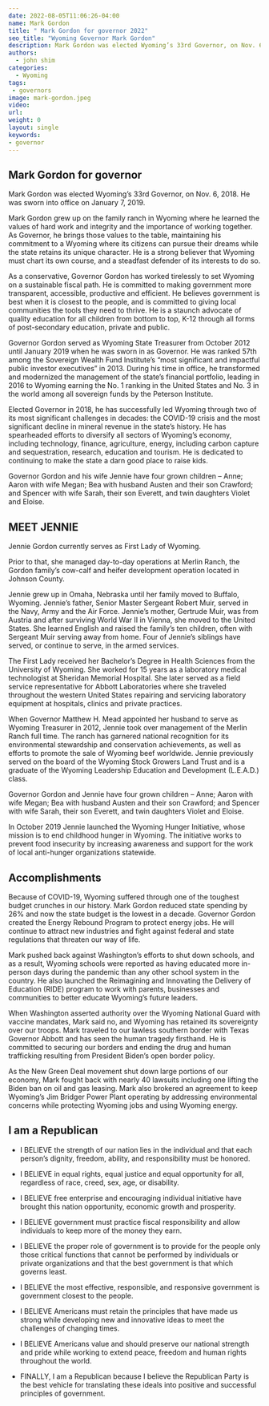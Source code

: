 ```yaml
---
date: 2022-08-05T11:06:26-04:00
name: Mark Gordon 
title: " Mark Gordon for governor 2022"
seo_title: "Wyoming Governor Mark Gordon"
description: Mark Gordon was elected Wyoming’s 33rd Governor, on Nov. 6, 2018. He was sworn into office on January 7, 2019. 
authors:
  - john shim
categories:
  - Wyoming
tags:
 - governors
image: mark-gordon.jpeg
video:
url: 
weight: 0
layout: single
keywords:
- governor 
---
```

## Mark Gordon for governor 
Mark Gordon was elected Wyoming’s 33rd Governor, on Nov. 6, 2018. He was sworn into office on January 7, 2019.

Mark Gordon grew up on the family ranch in Wyoming where he learned the values of hard work and integrity and the importance of working together. As Governor, he brings those values to the table, maintaining his commitment to a Wyoming where its citizens can pursue their dreams while the state retains its unique character. He is a strong believer that Wyoming must chart its own course, and a steadfast defender of its interests to do so.

As a conservative, Governor Gordon has worked tirelessly to set Wyoming on a sustainable fiscal path. He is committed to making government more transparent, accessible, productive and efficient. He believes government is best when it is closest to the people, and is committed to giving local communities the tools they need to thrive. He is a staunch advocate of quality education for all children from bottom to top, K-12 through all forms of post-secondary education, private and public.

Governor Gordon served as Wyoming State Treasurer from October 2012 until January 2019 when he was sworn in as Governor. He was ranked 57th among the Sovereign Wealth Fund Institute’s “most significant and impactful public investor executives” in 2013. During his time in office, he transformed and modernized the management of the state’s financial portfolio, leading in 2016 to Wyoming earning the No. 1 ranking in the United States and No. 3 in the world among all sovereign funds by the Peterson Institute.

Elected Governor in 2018, he has successfully led Wyoming through two of its most significant challenges in decades: the COVID-19 crisis and the most significant decline in mineral revenue in the state’s history. He has spearheaded efforts to diversify all sectors of Wyoming’s economy, including technology, finance, agriculture, energy, including carbon capture and sequestration, research, education and tourism. He is dedicated to continuing to make the state a darn good place to raise kids.

Governor Gordon and his wife Jennie have four grown children – Anne; Aaron with wife Megan; Bea with husband Austen and their son Crawford; and Spencer with wife Sarah, their son Everett, and twin daughters Violet and Eloise.

## MEET JENNIE
Jennie Gordon currently serves as First Lady of Wyoming.

Prior to that, she managed day-to-day operations at Merlin Ranch, the Gordon family’s cow-calf and heifer development operation located in Johnson County.

Jennie grew up in Omaha, Nebraska until her family moved to Buffalo, Wyoming. Jennie’s father, Senior Master Sergeant Robert Muir, served in the Navy, Army and the Air Force. Jennie’s mother, Gertrude Muir, was from Austria and after surviving World War II in Vienna, she moved to the United States. She learned English and raised the family’s ten children, often with Sergeant Muir serving away from home. Four of Jennie’s siblings have served, or continue to serve, in the armed services.

The First Lady received her Bachelor’s Degree in Health Sciences from the University of Wyoming. She worked for 15 years as a laboratory medical technologist at Sheridan Memorial Hospital. She later served as a field service representative for Abbott Laboratories where she traveled throughout the western United States repairing and servicing laboratory equipment at hospitals, clinics and private practices.

When Governor Matthew H. Mead appointed her husband to serve as Wyoming Treasurer in 2012, Jennie took over management of the Merlin Ranch full time. The ranch has garnered national recognition for its environmental stewardship and conservation achievements, as well as efforts to promote the sale of Wyoming beef worldwide. Jennie previously served on the board of the Wyoming Stock Growers Land Trust and is a graduate of the Wyoming Leadership Education and Development (L.E.A.D.) class.

Governor Gordon and Jennie have four grown children – Anne; Aaron with wife Megan; Bea with husband Austen and their son Crawford; and Spencer with wife Sarah, their son Everett, and twin daughters Violet and Eloise.

In October 2019 Jennie launched the Wyoming Hunger Initiative, whose mission is to end childhood hunger in Wyoming. The initiative works to prevent food insecurity by increasing awareness and support for the work of local anti-hunger organizations statewide.

## Accomplishments
Because of COVID-19, Wyoming suffered through one of the toughest budget crunches in our history. Mark Gordon reduced state spending by 26% and now the state budget is the lowest in a decade. Governor Gordon created the Energy Rebound Program to protect energy jobs. He will continue to attract new industries and fight against federal and state regulations that threaten our way of life. 

Mark pushed back against Washington’s efforts to shut down schools, and as a result, Wyoming schools were reported as having educated more in-person days during the pandemic than any other school system in the country. He also launched the Reimagining and Innovating the Delivery of Education (RIDE) program to work with parents, businesses and communities to better educate Wyoming’s future leaders. 

When Washington asserted authority over the Wyoming National Guard with vaccine mandates, Mark said no, and Wyoming has retained its sovereignty over our troops. Mark traveled to our lawless southern border with Texas Governor Abbott and has seen the human tragedy firsthand.  He is committed to securing our borders and ending the drug and human trafficking resulting from President Biden’s open border policy.

As the New Green Deal movement shut down large portions of our economy, Mark fought back with nearly 40 lawsuits including one lifting the Biden ban on oil and gas leasing. Mark also brokered an agreement to keep Wyoming’s Jim Bridger Power Plant operating by addressing environmental concerns while protecting Wyoming jobs and using Wyoming energy.

## I am a Republican
- I BELIEVE the strength of our nation lies in the individual and that each person’s dignity, freedom, ability, and responsibility must be honored.

- I BELIEVE in equal rights, equal justice and equal opportunity for all, regardless of race, creed, sex, age, or disability.

- I BELIEVE free enterprise and encouraging individual initiative have brought this nation opportunity, economic growth and prosperity.

- I BELIEVE government must practice fiscal responsibility and allow individuals to keep more of the money they earn.

- I BELIEVE the proper role of government is to provide for the people only those critical functions that cannot be performed by individuals or private organizations and that the best government is that which governs least.

- I BELIEVE the most effective, responsible, and responsive government is government closest to the people.

- I BELIEVE Americans must retain the principles that have made us strong while developing new and innovative ideas to meet the challenges of changing times.

- I BELIEVE Americans value and should preserve our national strength and pride while working to extend peace, freedom and human rights throughout the world.

- FINALLY, I am a Republican because I believe the Republican Party is the best vehicle for translating these ideals into positive and successful principles of government.